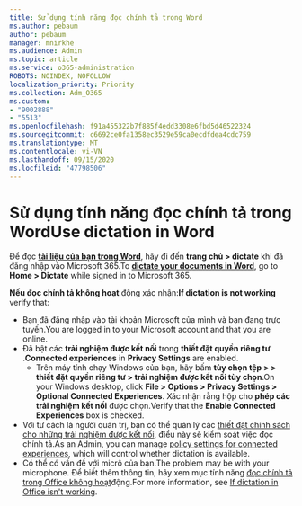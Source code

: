 ```yaml
---
title: Sử dụng tính năng đọc chính tả trong Word
ms.author: pebaum
author: pebaum
manager: mnirkhe
ms.audience: Admin
ms.topic: article
ms.service: o365-administration
ROBOTS: NOINDEX, NOFOLLOW
localization_priority: Priority
ms.collection: Adm_O365
ms.custom:
- "9002888"
- "5513"
ms.openlocfilehash: f91a455322b7f885f4edd3308e6fbd5d46522324
ms.sourcegitcommit: c6692ce0fa1358ec3529e59ca0ecdfdea4cdc759
ms.translationtype: MT
ms.contentlocale: vi-VN
ms.lasthandoff: 09/15/2020
ms.locfileid: "47798506"
---
```

# <a name="use-dictation-in-word"></a><span data-ttu-id="ec09d-102">Sử dụng tính năng đọc chính tả trong Word</span><span class="sxs-lookup"><span data-stu-id="ec09d-102">Use dictation in Word</span></span>

<span data-ttu-id="ec09d-103">Để đọc **[tài liệu của bạn trong Word](https://support.office.com/article/dictate-your-documents-in-word-3876e05f-3fcc-418f-b8ab-db7ce0d11d3c)**, hãy đi đến **trang chủ > dictate** khi đã đăng nhập vào Microsoft 365.</span><span class="sxs-lookup"><span data-stu-id="ec09d-103">To **[dictate your documents in Word](https://support.office.com/article/dictate-your-documents-in-word-3876e05f-3fcc-418f-b8ab-db7ce0d11d3c)**, go to **Home > Dictate** while signed in to Microsoft 365.</span></span>

<span data-ttu-id="ec09d-104">**Nếu đọc chính tả không hoạt** động xác nhận:</span><span class="sxs-lookup"><span data-stu-id="ec09d-104">**If dictation is not working** verify that:</span></span>

- <span data-ttu-id="ec09d-105">Bạn đã đăng nhập vào tài khoản Microsoft của mình và bạn đang trực tuyến.</span><span class="sxs-lookup"><span data-stu-id="ec09d-105">You are logged in to your Microsoft account and that you are online.</span></span>
- <span data-ttu-id="ec09d-106">Đã bật các **trải nghiệm được kết nối** trong **thiết đặt quyền riêng tư** .</span><span class="sxs-lookup"><span data-stu-id="ec09d-106">**Connected experiences** in **Privacy Settings** are enabled.</span></span> 
    - <span data-ttu-id="ec09d-107">Trên máy tính chạy Windows của bạn, hãy bấm **tùy chọn tệp > > thiết đặt quyền riêng tư > trải nghiệm được kết nối tùy chọn**.</span><span class="sxs-lookup"><span data-stu-id="ec09d-107">On your Windows desktop, click **File > Options > Privacy Settings > Optional Connected Experiences**.</span></span> <span data-ttu-id="ec09d-108">Xác nhận rằng hộp cho **phép các trải nghiệm kết nối** được chọn.</span><span class="sxs-lookup"><span data-stu-id="ec09d-108">Verify that the **Enable Connected Experiences** box is checked.</span></span>
- <span data-ttu-id="ec09d-109">Với tư cách là người quản trị, bạn có thể quản lý các [thiết đặt chính sách cho những trải nghiệm được kết nối](https://docs.microsoft.com/deployoffice/privacy/manage-privacy-controls#policy-settings-for-connected-experiences), điều này sẽ kiểm soát việc đọc chính tả.</span><span class="sxs-lookup"><span data-stu-id="ec09d-109">As an Admin, you can manage [policy settings for connected experiences](https://docs.microsoft.com/deployoffice/privacy/manage-privacy-controls#policy-settings-for-connected-experiences), which will control whether dictation is available.</span></span>
- <span data-ttu-id="ec09d-110">Có thể có vấn đề với micrô của bạn.</span><span class="sxs-lookup"><span data-stu-id="ec09d-110">The problem may be with your microphone.</span></span> <span data-ttu-id="ec09d-111">Để biết thêm thông tin, hãy xem mục tính năng [đọc chính tả trong Office không hoạt](https://support.office.com/article/If-dictation-in-Office-isn-t-working-3a740b4a-19d5-461c-b59a-d82172707fd4#OfficeVersion=Web)động.</span><span class="sxs-lookup"><span data-stu-id="ec09d-111">For more information, see [If dictation in Office isn't working](https://support.office.com/article/If-dictation-in-Office-isn-t-working-3a740b4a-19d5-461c-b59a-d82172707fd4#OfficeVersion=Web).</span></span>
